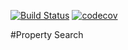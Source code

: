 [![Build Status](https://travis-ci.org/Daaamir2/PropertySearch.svg?branch=master)](https://travis-ci.org/Daaamir2/PropertySearch)
[![codecov](https://codecov.io/gh/Daaamir2/PropertySearch/branch/master/graph/badge.svg)](https://codecov.io/gh/Daaamir2/PropertySearch)

#Property Search
